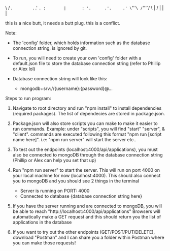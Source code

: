   \           /
  .`         `.
.'             `.
:        |       :
'.      .'.     .'
  \`'''`\ /`'''`/
   \     |     /
    |    |    |

this is a nice butt, it needs a butt plug. this is a conflict.

Note: 
  - The 'config' folder, which holds information such as the database connection string, is ignored by git. 
  - To run, you will need to create your own 'config' folder with a default.json file to store 
    the database connection string (refer to Phillip or Alex lol)
  - Database connection string will look like this:
      
      - mongodb+srv://{username}:{password}@... 

Steps to run program:
  1) Navigate to root directory and run "npm install" to install dependencies (required packages). 
     The list of dependecies are stored in package.json.
  2) Package.json will also store scripts you can make to make it easier to run commands. 
     Example: under "scripts", you will find "start" "server", & "client". 
     commands are executed following this format "npm run [script name here]". i.e: "npm run server" will start the server etc..
  4) To test out the endpoints (localhost:4000/api/applications), you must also be connected to mongoDB through the database
     connection string (Phillip or Alex can help you set that up)
  5) Run "npm run server" to start the server. This will run on port 4000 on your local machine for now (localhost:4000). 
     This should also connect you to mongoDB and you should see 2 things in the terminal

      - Server is running on PORT: 4000
      - Connected to database {database connection string here}

  6) If you have the server running and are connected to mongoDB, you will be able to reach "http://localhost:4000/api/applications"
     Browsers will automatically make a GET request and this should return you the list of applications in the database
  7) If you want to try out the other endpoints (GET/POST/PUT/DELETE), download "Postman" and 
     I can share you a folder within Postman where you can make those requests!
